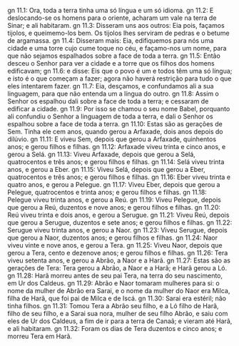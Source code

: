 gn 11.1: Ora, toda a terra tinha uma só língua e um só idioma.
gn 11.2: E deslocando-se os homens para o oriente, acharam um vale na terra de Sinar; e ali habitaram.
gn 11.3: Disseram uns aos outros: Eia pois, façamos tijolos, e queimemo-los bem. Os tijolos lhes serviram de pedras e o betume de argamassa.
gn 11.4: Disseram mais: Eia, edifiquemos para nós uma cidade e uma torre cujo cume toque no céu, e façamo-nos um nome, para que não sejamos espalhados sobre a face de toda a terra.
gn 11.5: Então desceu o Senhor para ver a cidade e a torre que os filhos dos homens edificavam;
gn 11.6: e disse: Eis que o povo é um e todos têm uma só língua; e isto é o que começam a fazer; agora não haverá restrição para tudo o que eles intentarem fazer.
gn 11.7: Eia, desçamos, e confundamos ali a sua linguagem, para que não entenda um a língua do outro.
gn 11.8: Assim o Senhor os espalhou dali sobre a face de toda a terra; e cessaram de edificar a cidade.
gn 11.9: Por isso se chamou o seu nome Babel, porquanto ali confundiu o Senhor a linguagem de toda a terra, e dali o Senhor os espalhou sobre a face de toda a terra.
gn 11.10: Estas são as gerações de Sem. Tinha ele cem anos, quando gerou a Arfaxade, dois anos depois do dilúvio.
gn 11.11: E viveu Sem, depois que gerou a Arfaxade, quinhentos anos; e gerou filhos e filhas.
gn 11.12: Arfaxade viveu trinta e cinco anos, e gerou a Selá.
gn 11.13: Viveu Arfaxade, depois que gerou a Selá, quatrocentos e três anos; e gerou filhos e filhas.
gn 11.14: Selá viveu trinta anos, e gerou a Eber.
gn 11.15: Viveu Selá, depois que gerou a Eber, quatrocentos e três anos; e gerou filhos e filhas.
gn 11.16: Eber viveu trinta e quatro anos, e gerou a Pelegue.
gn 11.17: Viveu Eber, depois que gerou a Pelegue, quatrocentos e trinta anos; e gerou filhos e filhas.
gn 11.18: Pelegue viveu trinta anos, e gerou a Reú.
gn 11.19: Viveu Pelegue, depois que gerou a Reú, duzentos e nove anos; e gerou filhos e filhas.
gn 11.20: Reú viveu trinta e dois anos, e gerou a Serugue.
gn 11.21: Viveu Reú, depois que gerou a Serugue, duzentos e sete anos; e gerou filhos e filhas.
gn 11.22: Serugue viveu trinta anos, e gerou a Naor.
gn 11.23: Viveu Serugue, depois que gerou a Naor, duzentos anos; e gerou filhos e filhas.
gn 11.24: Naor viveu vinte e nove anos, e gerou a Tera.
gn 11.25: Viveu Naor, depois que gerou a Tera, cento e dezenove anos; e gerou filhos e filhas.
gn 11.26: Tera viveu setenta anos, e gerou a Abrão, a Naor e a Harã.
gn 11.27: Estas são as gerações de Tera: Tera gerou a Abrão, a Naor e a Harã; e Harã gerou a Ló.
gn 11.28: Harã morreu antes de seu pai Tera, na terra do seu nascimento, em Ur dos Caldeus.
gn 11.29: Abrão e Naor tomaram mulheres para si: o nome da mulher de Abrão era Sarai, e o nome da mulher do Naor era Milca, filha de Harã, que foi pai de Milca e de Iscá.
gn 11.30: Sarai era estéril; não tinha filhos.
gn 11.31: Tomou Tera a Abrão seu filho, e a Ló filho de Harã, filho de seu filho, e a Sarai sua nora, mulher de seu filho Abrão, e saiu com eles de Ur dos Caldeus, a fim de ir para a terra de Canaã; e vieram até Harã, e ali habitaram.
gn 11.32: Foram os dias de Tera duzentos e cinco anos; e morreu Tera em Harã.
